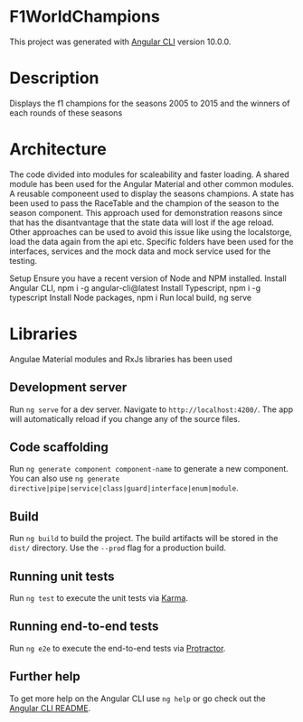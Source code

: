 # F1WorldChampions

This project was generated with [Angular CLI](https://github.com/angular/angular-cli) version 10.0.0.

# Description

Displays the f1 champions for the seasons 2005 to 2015 and the winners of each rounds of these seasons

# Architecture 

The code divided into modules for scaleability and faster loading. A shared module has been used for the Angular Material and other common modules.
A reusable componeent used to display the seasons champions.
A state has been used to pass the RaceTable and the champion of the season to the season component.
This approach used for demonstration reasons since that has the disantvantage that the state data will lost if the age reload.
Other approaches can be used to avoid this issue like using the localstorge, load the data again from the api etc.
Specific folders have been used for the interfaces, services and the mock data and mock service used for the testing.

Setup
Ensure you have a recent version of Node and NPM installed.
Install Angular CLI, npm i -g angular-cli@latest
Install Typescript, npm i -g typescript
Install Node packages, npm i
Run local build, ng serve

# Libraries

Angulae Material modules and RxJs libraries has been used

## Development server

Run `ng serve` for a dev server. Navigate to `http://localhost:4200/`. The app will automatically reload if you change any of the source files.

## Code scaffolding

Run `ng generate component component-name` to generate a new component. You can also use `ng generate directive|pipe|service|class|guard|interface|enum|module`.

## Build

Run `ng build` to build the project. The build artifacts will be stored in the `dist/` directory. Use the `--prod` flag for a production build.

## Running unit tests

Run `ng test` to execute the unit tests via [Karma](https://karma-runner.github.io).

## Running end-to-end tests

Run `ng e2e` to execute the end-to-end tests via [Protractor](http://www.protractortest.org/).

## Further help

To get more help on the Angular CLI use `ng help` or go check out the [Angular CLI README](https://github.com/angular/angular-cli/blob/master/README.md).
